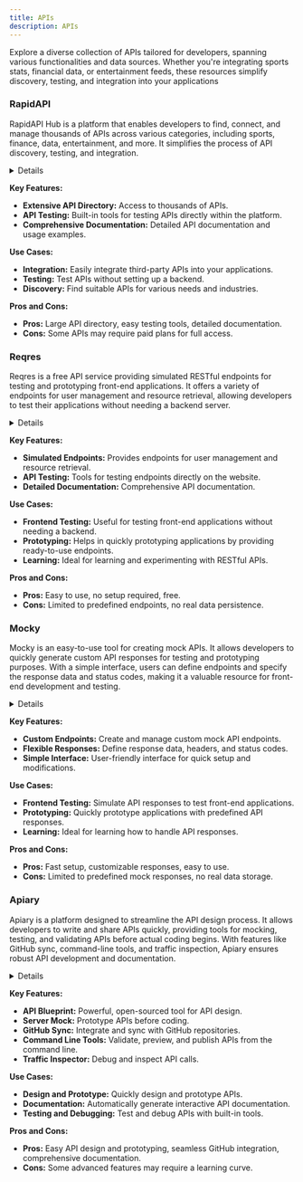 ```yaml
---
title: APIs
description: APIs
---
```


Explore a diverse collection of APIs tailored for developers, spanning various functionalities and data sources. Whether you're integrating sports stats, financial data, or entertainment feeds, these resources simplify discovery, testing, and integration into your applications

### RapidAPI

RapidAPI Hub is a platform that enables developers to find, connect, and manage thousands of APIs across various categories, including sports, finance, data, entertainment, and more. It simplifies the process of API discovery, testing, and integration.

<details>

**URL:** https://rapidapi.com/hub

**Authors:** `RapidAPI Team`

**Integration:**
- **Platforms Supported:** Web, Mobile, Desktop
- **API Documentation:** [RapidAPI Documentation](https://docs.rapidapi.com/)

**Community and Support:**
- **Support Channels:** Forums, Help Center, Email Support
- **Community:** Active user forums and developer community.

</details>

**Key Features:**
- **Extensive API Directory:** Access to thousands of APIs.
- **API Testing:** Built-in tools for testing APIs directly within the platform.
- **Comprehensive Documentation:** Detailed API documentation and usage examples.

**Use Cases:**
- **Integration:** Easily integrate third-party APIs into your applications.
- **Testing:** Test APIs without setting up a backend.
- **Discovery:** Find suitable APIs for various needs and industries.

**Pros and Cons:**
- **Pros:** Large API directory, easy testing tools, detailed documentation.
- **Cons:** Some APIs may require paid plans for full access.

<LinkCard title="Visit RapidAPI" href="https://rapidapi.com/hub" />

### Reqres

Reqres is a free API service providing simulated RESTful endpoints for testing and prototyping front-end applications. It offers a variety of endpoints for user management and resource retrieval, allowing developers to test their applications without needing a backend server.

<details>

**URL:** https://reqres.in/

**Authors:** `Reqres Team`

**Integration:**
- **Platforms Supported:** Web
- **API Documentation:** [Reqres API Documentation](https://reqres.in/)

**Community and Support:**
- **Support Channels:** Website resources
- **Community:** Not specified

</details>

**Key Features:**
- **Simulated Endpoints:** Provides endpoints for user management and resource retrieval.
- **API Testing:** Tools for testing endpoints directly on the website.
- **Detailed Documentation:** Comprehensive API documentation.

**Use Cases:**
- **Frontend Testing:** Useful for testing front-end applications without needing a backend.
- **Prototyping:** Helps in quickly prototyping applications by providing ready-to-use endpoints.
- **Learning:** Ideal for learning and experimenting with RESTful APIs.

**Pros and Cons:**
- **Pros:** Easy to use, no setup required, free.
- **Cons:** Limited to predefined endpoints, no real data persistence.

<LinkCard title="Visit Reqres" href="https://reqres.in/" />

### Mocky

Mocky is an easy-to-use tool for creating mock APIs. It allows developers to quickly generate custom API responses for testing and prototyping purposes. With a simple interface, users can define endpoints and specify the response data and status codes, making it a valuable resource for front-end development and testing.

<details>

**URL:** https://designer.mocky.io/

**Authors:** `Mocky Team`

**Integration:**
- **Platforms Supported:** Web
- **API Documentation:** Not specified

**Community and Support:**
- **Support Channels:** Website resources
- **Community:** Not specified

</details>

**Key Features:**
- **Custom Endpoints:** Create and manage custom mock API endpoints.
- **Flexible Responses:** Define response data, headers, and status codes.
- **Simple Interface:** User-friendly interface for quick setup and modifications.

**Use Cases:**
- **Frontend Testing:** Simulate API responses to test front-end applications.
- **Prototyping:** Quickly prototype applications with predefined API responses.
- **Learning:** Ideal for learning how to handle API responses.

**Pros and Cons:**
- **Pros:** Fast setup, customizable responses, easy to use.
- **Cons:** Limited to predefined mock responses, no real data storage.

<LinkCard title="Visit Mocky" href="https://designer.mocky.io/" />

### Apiary

Apiary is a platform designed to streamline the API design process. It allows developers to write and share APIs quickly, providing tools for mocking, testing, and validating APIs before actual coding begins. With features like GitHub sync, command-line tools, and traffic inspection, Apiary ensures robust API development and documentation.

<details>

**URL:** https://apiary.io/how-apiary-works

**Authors:** `Apiary Team`

**Integration:**
- **Platforms Supported:** Web
- **API Documentation:** [Apiary Documentation](https://docs.apiary.io/)

**Community and Support:**
- **Support Channels:** Help Center, Email Support
- **Community:** Active user forums and developer community

</details>

**Key Features:**
- **API Blueprint:** Powerful, open-sourced tool for API design.
- **Server Mock:** Prototype APIs before coding.
- **GitHub Sync:** Integrate and sync with GitHub repositories.
- **Command Line Tools:** Validate, preview, and publish APIs from the command line.
- **Traffic Inspector:** Debug and inspect API calls.

**Use Cases:**
- **Design and Prototype:** Quickly design and prototype APIs.
- **Documentation:** Automatically generate interactive API documentation.
- **Testing and Debugging:** Test and debug APIs with built-in tools.

**Pros and Cons:**
- **Pros:** Easy API design and prototyping, seamless GitHub integration, comprehensive documentation.
- **Cons:** Some advanced features may require a learning curve.

<LinkCard title="Visit Apiary" href="https://apiary.io/how-apiary-works" />